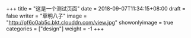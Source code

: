 +++
title = "这是一个测试页面"
date = 2018-09-07T11:34:15+08:00
draft = false
writer = "草明八子"
image = "http://pf6o0ab5c.bkt.clouddn.com/view.jpg"
showonlyimage = true
categories = ["design"]
weight = -1
+++